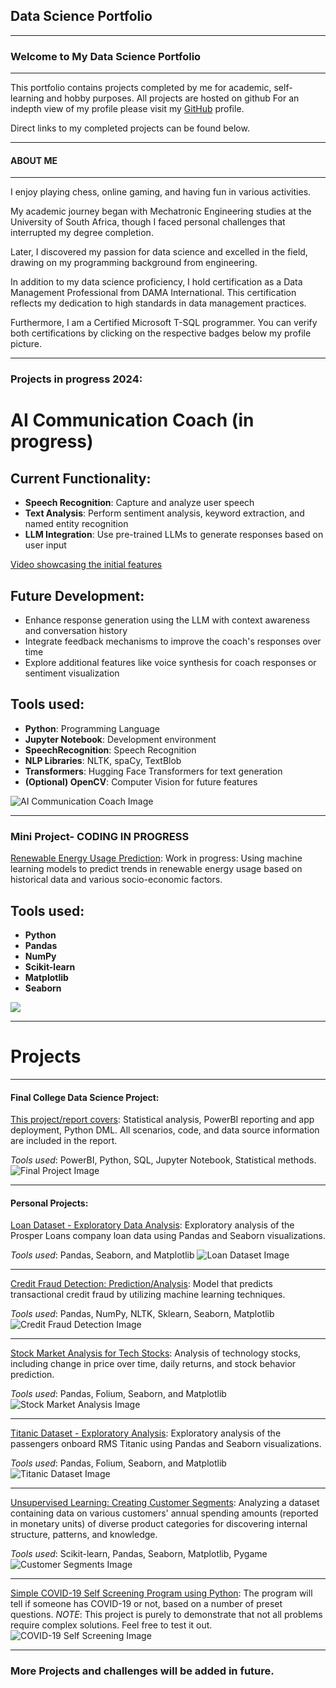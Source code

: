 ## Data Science Portfolio
---


### Welcome to My Data Science Portfolio
---

This portfolio contains projects completed by me for academic, self-learning and hobby purposes. All projects are hosted on github For an indepth view of my profile please visit my <a href="https://github.com/JermaineV">GitHub</a> profile. 

Direct links to my completed projects can be found below.



---
#### ABOUT ME


---

I enjoy playing chess, online gaming, and having fun in various activities.

My academic journey began with Mechatronic Engineering studies at the University of South Africa, though I faced personal challenges that interrupted my degree completion.

Later, I discovered my passion for data science and excelled in the field, drawing on my programming background from engineering.

In addition to my data science proficiency, I hold certification as a Data Management Professional from DAMA International. This certification reflects my dedication to high standards in data management practices.

Furthermore, I am a Certified Microsoft T-SQL programmer. You can verify both certifications by clicking on the respective badges below my profile picture.



---
### Projects in progress 2024:
# AI Communication Coach (in progress)

## Current Functionality:
- **Speech Recognition**: Capture and analyze user speech
- **Text Analysis**: Perform sentiment analysis, keyword extraction, and named entity recognition
- **LLM Integration**: Use pre-trained LLMs to generate responses based on user input

[Video showcasing the initial features](https://www.linkedin.com/posts/jermaine-varnicker-315a8794_ai-huggingface-nlp-activity-7202029374018121729-yyri?utm_source=share&utm_medium=member_desktop)

## Future Development:
- Enhance response generation using the LLM with context awareness and conversation history
- Integrate feedback mechanisms to improve the coach's responses over time
- Explore additional features like voice synthesis for coach responses or sentiment visualization

## Tools used:
- **Python**: Programming Language
- **Jupyter Notebook**: Development environment
- **SpeechRecognition**: Speech Recognition
- **NLP Libraries**: NLTK, spaCy, TextBlob
- **Transformers**: Hugging Face Transformers for text generation
- **(Optional) OpenCV**: Computer Vision for future features

![AI Communication Coach Image](https://github.com/JermaineV/JermaineV.github.io/blob/9485850cfc3d0007e00998eb6b26f9225f5d1721/images/botpic.jpeg?raw=true)

---
### Mini Project- CODING IN PROGRESS
[Renewable Energy Usage Prediction](https://github.com/JermaineV/Renewable-Energy-Usage-Prediction): Work in progress: Using machine learning models to predict trends in renewable energy usage based on historical data and various socio-economic factors.

## Tools used: 
- **Python**
- **Pandas**
- **NumPy**
- **Scikit-learn**
- **Matplotlib**
- **Seaborn**

<img src="https://github.com/JermaineV/JermaineV.github.io/blob/dc60229ef204b7fe301e3bd699ab7eb810c39657/images/giphy.gif?raw=true"/>

---
# Projects

---

#### Final College Data Science Project:
[This project/report covers](https://github.com/JermaineV/JermaineV.github.io/blob/d48fc08d8aa787c23c76c7c268fdecece66d38e4/projects/82554fad24fc8c51be8c00565dcc62beb5b86660.pdf): Statistical analysis, PowerBI reporting and app deployment, Python DML. All scenarios, code, and data source information are included in the report.

*Tools used*: PowerBI, Python, SQL, Jupyter Notebook, Statistical methods.
![Final Project Image](https://user-images.githubusercontent.com/78037138/198569998-ceca43ca-c7e4-43cd-90a1-750abdd02368.png)

---

#### Personal Projects:

[Loan Dataset - Exploratory Data Analysis](https://github.com/JermaineV/JermaineV.github.io/blob/64767819f9348fc10f7b66cb0078c57dcd89af55/projects/sub3/Part_I_exploration%20(2).ipynb): Exploratory analysis of the Prosper Loans company loan data using Pandas and Seaborn visualizations.

*Tools used*: Pandas, Seaborn, and Matplotlib
![Loan Dataset Image](https://github.com/JermaineV/JermaineV.github.io/blob/b39c14116b08ebfe8aaf89aa9d178012d8281f9d/images/267-2677308_loan-cartoon-loan-clipart-hd-png-download.png?raw=true)

---

[Credit Fraud Detection: Prediction/Analysis](https://github.com/JermaineV/JermaineV.github.io/blob/8a2abfaf8b460c895b00a8b8c990d91c0091e881/projects/credit_fraud_detection.ipynb.ipynb): Model that predicts transactional credit fraud by utilizing machine learning techniques.

*Tools used*: Pandas, NumPy, NLTK, Sklearn, Seaborn, Matplotlib
![Credit Fraud Detection Image](images/money-bag-thief-eps-vector_csp35493988.jpg?raw=true)

---

[Stock Market Analysis for Tech Stocks](https://github.com/JermaineV/JermaineV.github.io/blob/3cd011d8c890535696b4f633a4922cc58227dcb5/projects/Stock%20Market%20Analysis/Stock%20Market%20Analysis%20for%20Tech%20Stocks.ipynb): Analysis of technology stocks, including change in price over time, daily returns, and stock behavior prediction.

*Tools used*: Pandas, Folium, Seaborn, and Matplotlib
![Stock Market Analysis Image](images/tiny-people-stock-traders-laptop-with-graph-chart-buy-sell-shares-stock-market-index-stockbroking-company-stock-exchange-data-concept_335657-1160.jpg?raw=true)

---

[Titanic Dataset - Exploratory Analysis](https://github.com/JermaineV/JermaineV.github.io/blob/6a4073a5f40449dcfef267ba95b3a2a8cb1891a6/projects/Titanic%20Dataset%20-%20Exploratory%20Analysis.ipynb): Exploratory analysis of the passengers onboard RMS Titanic using Pandas and Seaborn visualizations.

*Tools used*: Pandas, Folium, Seaborn, and Matplotlib
![Titanic Dataset Image](images/titanic-css-float-none-cartoon-browserling-webcomic.png?raw=true)

---

[Unsupervised Learning: Creating Customer Segments](https://github.com/JermaineV/JermaineV.github.io/blob/3cd011d8c890535696b4f633a4922cc58227dcb5/projects/Unsupervised%20Learning:%20Creating%20Customer%20Segments/customer_segments.ipynb): Analyzing a dataset containing data on various customers' annual spending amounts (reported in monetary units) of diverse product categories for discovering internal structure, patterns, and knowledge.

*Tools used*: Scikit-learn, Pandas, Seaborn, Matplotlib, Pygame
![Customer Segments Image](images/customer%20segmentation.jpg?raw=true)

---

[Simple COVID-19 Self Screening Program using Python](https://github.com/JermaineV/Simple-Covid-19-self-Screening-program/blob/18001a04702c88b76a80368f38af41207bd114bd/Simple_Covid_19_Screening_program.py): The program will tell if someone has COVID-19 or not, based on a number of preset questions. 
*NOTE*: This project is purely to demonstrate that not all problems require complex solutions. Feel free to test it out.
![COVID-19 Self Screening Image](images/symptoms-covid-19-coronavirus-cartoon-style-infographic_1308-52033.jpg)

---

### More Projects and challenges will be added in future.
